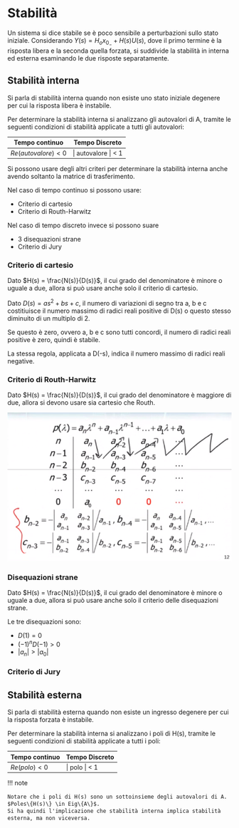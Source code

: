 # Stabilità
Un sistema si dice stabile se è poco sensibile a perturbazioni sullo stato iniziale.
Considerando $Y(s) = H_o x_{0_-} + H(s)U(s)$, dove il primo termine è la risposta libera e la seconda quella forzata, si suddivide la stabilità in interna ed esterna esaminando le due risposte separatamente.

## Stabilità interna
Si parla di stabilità interna quando non esiste uno stato iniziale degenere per cui la risposta libera è instabile.

Per determinare la stabilità interna si analizzano gli autovalori di A, tramite le seguenti condizioni di stabilità applicate a tutti gli autovalori:

| Tempo continuo | Tempo Discreto |
| --- | --- |
| $Re(autovalore) < 0$ | \| autovalore \| < 1 |

Si possono usare degli altri criteri per determinare la stabilità interna anche avendo soltanto la matrice di trasferimento.

Nel caso di tempo continuo si possono usare:

- Criterio di cartesio
- Criterio di Routh-Harwitz

Nel caso di tempo discreto invece si possono suare

- 3 disequazioni strane
- Criterio di Jury

### Criterio di cartesio
Dato $H(s) = \frac{N(s)}{D(s)}$, il cui grado del denominatore è minore o uguale a due, allora si può usare anche solo il criterio di cartesio.

Dato $D(s) = as^2 + bs + c$, il numero di variazioni di segno tra a, b e c costitiuisce il numero massimo di radici reali positive di D(s) o questo stesso diminuito di un multiplo di 2. 

Se questo è zero, ovvero a, b e c sono tutti concordi, il numero di radici reali positive è zero, quindi è stabile.

La stessa regola, applicata a D(-s), indica il numero massimo di radici reali negative.


### Criterio di Routh-Harwitz
Dato $H(s) = \frac{N(s)}{D(s)}$, il cui grado del denominatore è maggiore di due, allora si devono usare sia cartesio che Routh.

![alt text](../img/lezione_11.md/image.png)

### Disequazioni strane
Dato $H(s) = \frac{N(s)}{D(s)}$, il cui grado del denominatore è minore o uguale a due, allora si può usare anche solo il criterio delle disequazioni strane.

Le tre disequazioni sono:

- $D(1) = 0$
- $(-1)^n D(-1) > 0$
- $|a_n| > |a_0|$

### Criterio di Jury

## Stabilità esterna
Si parla di stabilità esterna quando non esiste un ingresso degenere per cui la risposta forzata è instabile.

Per determinare la stabilità interna si analizzano i poli di H(s), tramite le seguenti condizioni di stabilità applicate a tutti i poli:

| Tempo continuo | Tempo Discreto |
| --- | --- |
| $Re(polo) < 0$ | \| polo \| < 1 |

!!! note

    Notare che i poli di H(s) sono un sottoinsieme degli autovalori di A. $Poles\{H(s)\} \in Eig\{A\}$.
    Si ha quindi l'implicazione che stabilità interna implica stabilità esterna, ma non viceversa.